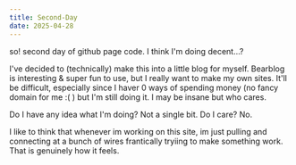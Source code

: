 ```yaml
---
title: Second-Day
date: 2025-04-28
---
```

so! second day of github page code. I think I'm doing decent...?

I've decided to (technically) make this into a little blog for myself. Bearblog is interesting & super fun to use, but I really want to make my own sites. It'll be difficult, especially since I haver 0 ways of spending money (no fancy domain for me :( ) but I'm still doing it. I may be insane but who cares.

Do I have any idea what I'm doing? Not a single bit. Do I care? No. 

I like to think that whenever im working on this site, im just pulling and connecting at a bunch of wires frantically tryiing to make something work. That is genuinely how it feels. 
